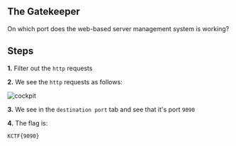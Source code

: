 
## The Gatekeeper

On which port does the web-based server management system is working?

## Steps

**1.** Filter out the `http` requests

**2.** We see the `http` requests as follows:

![cockpit](https://github.com/user-attachments/assets/3d823159-3603-473b-a65d-5f49ec5a09ca)


**3.** We see in the `destination port` tab and see that it's port `9090`

**4.** The flag is:

```bash
KCTF{9090}
```





